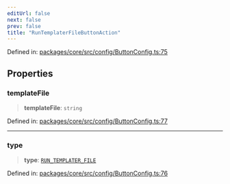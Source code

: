 ```yaml
---
editUrl: false
next: false
prev: false
title: "RunTemplaterFileButtonAction"
---
```


Defined in: [packages/core/src/config/ButtonConfig.ts:75](https://github.com/mProjectsCode/obsidian-meta-bind-plugin/blob/6e87907d27dd07b6437b63c980b11d2bfef62599/packages/core/src/config/ButtonConfig.ts#L75)

## Properties

### templateFile

> **templateFile**: `string`

Defined in: [packages/core/src/config/ButtonConfig.ts:77](https://github.com/mProjectsCode/obsidian-meta-bind-plugin/blob/6e87907d27dd07b6437b63c980b11d2bfef62599/packages/core/src/config/ButtonConfig.ts#L77)

***

### type

> **type**: [`RUN_TEMPLATER_FILE`](/obsidian-meta-bind-plugin-docs/api/enumerations/buttonactiontype/#run_templater_file)

Defined in: [packages/core/src/config/ButtonConfig.ts:76](https://github.com/mProjectsCode/obsidian-meta-bind-plugin/blob/6e87907d27dd07b6437b63c980b11d2bfef62599/packages/core/src/config/ButtonConfig.ts#L76)
